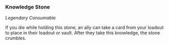 ### Knowledge Stone
_Legendary Consumable_

If you die while holding this stone, an ally can take a card from your loadout to place in their loadout or vault. After they take this knowledge, the stone crumbles.